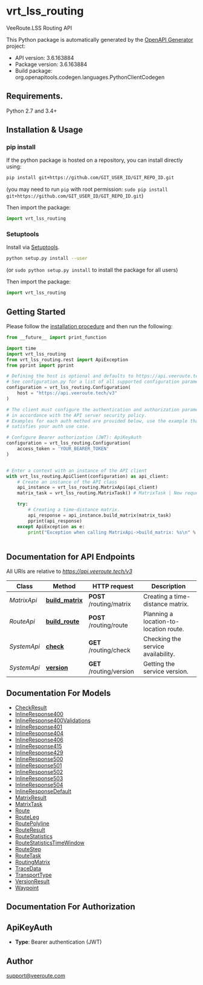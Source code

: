 # vrt_lss_routing
VeeRoute.LSS Routing API

This Python package is automatically generated by the [OpenAPI Generator](https://openapi-generator.tech) project:

- API version: 3.6.163884
- Package version: 3.6.163884
- Build package: org.openapitools.codegen.languages.PythonClientCodegen

## Requirements.

Python 2.7 and 3.4+

## Installation & Usage
### pip install

If the python package is hosted on a repository, you can install directly using:

```sh
pip install git+https://github.com/GIT_USER_ID/GIT_REPO_ID.git
```
(you may need to run `pip` with root permission: `sudo pip install git+https://github.com/GIT_USER_ID/GIT_REPO_ID.git`)

Then import the package:
```python
import vrt_lss_routing
```

### Setuptools

Install via [Setuptools](http://pypi.python.org/pypi/setuptools).

```sh
python setup.py install --user
```
(or `sudo python setup.py install` to install the package for all users)

Then import the package:
```python
import vrt_lss_routing
```

## Getting Started

Please follow the [installation procedure](#installation--usage) and then run the following:

```python
from __future__ import print_function

import time
import vrt_lss_routing
from vrt_lss_routing.rest import ApiException
from pprint import pprint

# Defining the host is optional and defaults to https://api.veeroute.tech/v3
# See configuration.py for a list of all supported configuration parameters.
configuration = vrt_lss_routing.Configuration(
    host = "https://api.veeroute.tech/v3"
)

# The client must configure the authentication and authorization parameters
# in accordance with the API server security policy.
# Examples for each auth method are provided below, use the example that
# satisfies your auth use case.

# Configure Bearer authorization (JWT): ApiKeyAuth
configuration = vrt_lss_routing.Configuration(
    access_token = 'YOUR_BEARER_TOKEN'
)


# Enter a context with an instance of the API client
with vrt_lss_routing.ApiClient(configuration) as api_client:
    # Create an instance of the API class
    api_instance = vrt_lss_routing.MatrixApi(api_client)
    matrix_task = vrt_lss_routing.MatrixTask() # MatrixTask | New request for matrix calculation.

    try:
        # Creating a time-distance matrix.
        api_response = api_instance.build_matrix(matrix_task)
        pprint(api_response)
    except ApiException as e:
        print("Exception when calling MatrixApi->build_matrix: %s\n" % e)
    
```

## Documentation for API Endpoints

All URIs are relative to *https://api.veeroute.tech/v3*

Class | Method | HTTP request | Description
------------ | ------------- | ------------- | -------------
*MatrixApi* | [**build_matrix**](docs/MatrixApi.md#build_matrix) | **POST** /routing/matrix | Creating a time-distance matrix.
*RouteApi* | [**build_route**](docs/RouteApi.md#build_route) | **POST** /routing/route | Planning a location-to-location route.
*SystemApi* | [**check**](docs/SystemApi.md#check) | **GET** /routing/check | Checking the service availability.
*SystemApi* | [**version**](docs/SystemApi.md#version) | **GET** /routing/version | Getting the service version.


## Documentation For Models

 - [CheckResult](docs/CheckResult.md)
 - [InlineResponse400](docs/InlineResponse400.md)
 - [InlineResponse400Validations](docs/InlineResponse400Validations.md)
 - [InlineResponse401](docs/InlineResponse401.md)
 - [InlineResponse404](docs/InlineResponse404.md)
 - [InlineResponse406](docs/InlineResponse406.md)
 - [InlineResponse415](docs/InlineResponse415.md)
 - [InlineResponse429](docs/InlineResponse429.md)
 - [InlineResponse500](docs/InlineResponse500.md)
 - [InlineResponse501](docs/InlineResponse501.md)
 - [InlineResponse502](docs/InlineResponse502.md)
 - [InlineResponse503](docs/InlineResponse503.md)
 - [InlineResponse504](docs/InlineResponse504.md)
 - [InlineResponseDefault](docs/InlineResponseDefault.md)
 - [MatrixResult](docs/MatrixResult.md)
 - [MatrixTask](docs/MatrixTask.md)
 - [Route](docs/Route.md)
 - [RouteLeg](docs/RouteLeg.md)
 - [RoutePolyline](docs/RoutePolyline.md)
 - [RouteResult](docs/RouteResult.md)
 - [RouteStatistics](docs/RouteStatistics.md)
 - [RouteStatisticsTimeWindow](docs/RouteStatisticsTimeWindow.md)
 - [RouteStep](docs/RouteStep.md)
 - [RouteTask](docs/RouteTask.md)
 - [RoutingMatrix](docs/RoutingMatrix.md)
 - [TraceData](docs/TraceData.md)
 - [TransportType](docs/TransportType.md)
 - [VersionResult](docs/VersionResult.md)
 - [Waypoint](docs/Waypoint.md)


## Documentation For Authorization


## ApiKeyAuth

- **Type**: Bearer authentication (JWT)


## Author

support@veeroute.com



